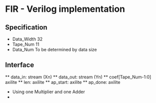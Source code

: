 # FIR - Verilog implementation
## Specification
* Data_Width 32
* Tape_Num 11
* Data_Num To be determined by data size
## Interface
** data_in: stream (Xn)
** data_out: stream (Yn)
** coef[Tape_Num-1:0] axilite
** len: axilite
** ap_start: axilite
** ap_done: axilite
* Using one Multiplier and one Adder
* 
